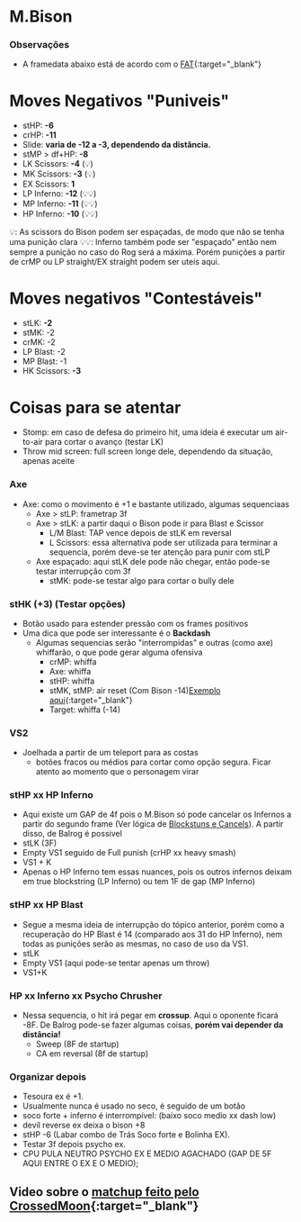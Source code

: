 # M.Bison

### Observações
- A framedata abaixo está de acordo com o [FAT](https://fullmeter.com/fatonline/#/framedata/SFV/M.Bison){:target="_blank"}

# Moves Negativos "Puniveis"
- stHP: **-6**
- crHP: **-11**
- Slide: **varia de -12 a -3, dependendo da distância.**
- stMP > df+HP: **-8**
- LK Scissors: **-4** (💡)
- MK Scissors: **-3** (💡)
- EX Scissors: **1**
- LP Inferno: **-12** (💡💡)
- MP Inferno: **-11** (💡💡)
- HP Inferno: **-10** (💡💡)

💡: As scissors do Bison podem ser espaçadas, de modo que não se tenha uma punição clara
💡💡: Inferno também pode ser "espaçado" então nem sempre a punição no caso do Rog será a máxima. Porém punições a partir de crMP ou LP straight/EX straight podem ser uteis aqui.

# Moves negativos "Contestáveis"
- stLK: **-2**
- stMK: -2
- crMK: -2
- LP Blast: -2
- MP Blast: -1
- HK Scissors: **-3**

# Coisas para se atentar
- Stomp: em caso de defesa do primeiro hit, uma ideia é executar um air-to-air para cortar o avanço (testar LK)
- Throw mid screen: full screen longe dele, dependendo da situação, apenas aceite

### Axe
- Axe: como o movimento é +1 e bastante utilizado, algumas sequenciaas
  - Axe > stLP: frametrap 3f
  - Axe > stLK: a partir daqui o Bison pode ir para  Blast e Scissor
    - L/M Blast: TAP vence depois de stLK em reversal
    - L Scissors: essa alternativa pode ser  utilizada para terminar a sequencia, porém deve-se ter atenção para punir com stLP
  - Axe espaçado: aqui stLK dele pode não chegar, então pode-se testar interrupção com 3f
    - stMK: pode-se testar algo para cortar o bully dele

### stHK (+3) (Testar opções)
- Botão usado para estender pressão com os frames positivos
- Uma dica que pode ser interessante é o **Backdash**
  - Algumas sequencias  serão "interrompidas" e outras (como axe) whiffarão, o que pode gerar alguma ofensiva
    - crMP: whiffa
    - Axe: whiffa
    - stHP: whiffa
    - stMK, stMP: air reset (Com Bison -14)[Exemplo aqui](https://youtu.be/ll93PCXBlCs?list=PLTtsO8KjCA1uIyIsUvbocAFE7O2F-cfN_&t=624){:target="_blank"}
    - Target: whiffa (-14)

### VS2
- Joelhada a partir de um teleport para as costas
  - botões fracos ou médios para cortar como opção segura. Ficar atento ao momento que o personagem virar

### stHP xx HP Inferno
- Aqui existe um GAP de 4f pois o M.Bison só pode cancelar os Infernos a partir do segundo frame (Ver lógica de [Blockstuns e Cancels](./index.md#blockstuns-e-cancels)). A partir disso, de Balrog é possivel
- stLK (3F)
- Empty VS1 seguido de Full punish (crHP xx heavy smash)
- VS1 + K
- Apenas o HP Inferno tem essas nuances, pois os outros infernos deixam em true blockstring (LP Inferno) ou tem 1F de gap (MP Inferno)

### stHP xx HP Blast
- Segue a mesma ideia de interrupção do tópico anterior, porém como a recuperação do HP Blast é 14 (comparado aos 31 do HP Inferno), nem todas as punições serão as mesmas, no caso de uso da VS1.
- stLK
- Empty VS1 (aqui pode-se tentar apenas um throw)
- VS1+K

### HP xx Inferno xx Psycho Chrusher
- Nessa sequencia, o hit irá pegar em **crossup**. Aqui o oponente ficará -8F. De Balrog pode-se fazer algumas coisas, **porém vai depender da distância!**
  - Sweep (8F de startup)
  - CA em reversal (8f de startup)

### Organizar depois
- Tesoura ex é +1.
- Usualmente nunca é usado no seco, é seguido de um botão
- soco forte + inferno é interrompível: (baixo soco medio xx dash low)
- devil reverse ex deixa o bison +8
- stHP -6 (Labar combo de Trás Soco forte e Bolinha EX).
- Testar 3f depois psycho ex.
- CPU PULA NEUTRO PSYCHO EX E MEDIO AGACHADO (GAP DE 5F AQUI ENTRE O EX E O MEDIO);

## Video sobre o [matchup feito pelo CrossedMoon](https://youtu.be/ll93PCXBlCs?list=PLTtsO8KjCA1uIyIsUvbocAFE7O2F-cfN_){:target="_blank"}